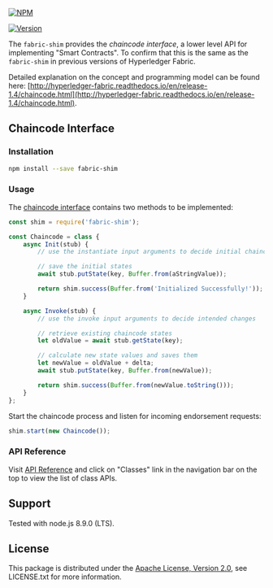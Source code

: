 [![NPM](https://nodei.co/npm/fabric-shim.svg?downloads=true&downloadRank=true&stars=true)](https://nodei.co/npm/fabric-contract-api/)



[![Version](https://badge.fury.io/js/fabric-shim.svg)](http://badge.fury.io/js/fabric-shim)


The `fabric-shim` provides the *chaincode interface*, a lower level API for implementing "Smart Contracts". To confirm that this is the same as the `fabric-shim` in previous versions of Hyperledger Fabric.

Detailed explanation on the concept and programming model can be found here: [http://hyperledger-fabric.readthedocs.io/en/release-1.4/chaincode.html](http://hyperledger-fabric.readthedocs.io/en/release-1.4/chaincode.html).


## Chaincode Interface

### Installation
```sh
npm install --save fabric-shim
```

### Usage
The [chaincode interface](https://hyperledger.github.io/fabric-chaincode-node/release-1.4/api/tutorial-using-chaincodeinterface.html) contains two methods to be implemented:
```javascript
const shim = require('fabric-shim');

const Chaincode = class {
	async Init(stub) {
		// use the instantiate input arguments to decide initial chaincode state values

		// save the initial states
		await stub.putState(key, Buffer.from(aStringValue));

		return shim.success(Buffer.from('Initialized Successfully!'));
	}

	async Invoke(stub) {
		// use the invoke input arguments to decide intended changes

		// retrieve existing chaincode states
		let oldValue = await stub.getState(key);

		// calculate new state values and saves them
		let newValue = oldValue + delta;
		await stub.putState(key, Buffer.from(newValue));

		return shim.success(Buffer.from(newValue.toString()));
	}
};
```

Start the chaincode process and listen for incoming endorsement requests:
```javascript
shim.start(new Chaincode());
```

### API Reference
Visit [API Reference](https://hyperledger.github.io/fabric-chaincode-node/release-1.4/api/) and click on "Classes" link in the navigation bar on the top to view the list of class APIs.

## Support
Tested with node.js 8.9.0 (LTS).

## License

This package is distributed under the
[Apache License, Version 2.0](http://www.apache.org/licenses/LICENSE-2.0),
see LICENSE.txt for more information.
